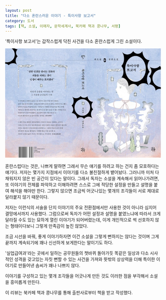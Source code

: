 ```yaml
---
layout: post
title: "다소 혼란스러운 이야기 - 특이사항 보고서"
category: 도서
tags: [책, 소설, 이매자, 문학세계사, 북카페 책과 콩나무, 서평]
---
```


'특이사항 보고서'는
갑작스럽게 닥친 사건을 다소 혼란스럽게 그린 소설이다.

![표지](/images/book/significant-event-report-book.jpg)

혼란스럽다는 것은, 나쁘게 말하면 그래서 무슨 얘기를 하려고 하는 건지 좀 모호하다는 얘기다.
저자는 몇가지 지점에서 이야기를 다소 불친절하게 뱉어놨다.
그러니까 미처 다 채워지지 않은 빈 공간이 있다는 말이다.
그래서 독자는 소설을 계속해서 읽어나가려면,
또 이야기의 전체를 파악하고 이해하려면
스스로 그에 적당한 설정을 만들고 설명을 붙여 해석을 해야만 한다.
그렇지 않으면 조금씩 어긋나있는 몇개의 조각들이 서로 제대로 달라붙지 않기 때문이다.

저자는 이런식의 서술을 단지 이야기의 주요 전환점에서만 사용한 것이 아니라
심지어 결망에서까지 사용했다.
그럼으로써 독자가 어떤 설정과 설명을 붙였느냐에 따라서 크게 달라질 수도 있는
묘하게 열린 이야기가 되어버렸는데,
이게 개인적으로 썩 선호하지 않는 형태이다보니 그렇게 만족감이 높진 않았다.

조금 시선을 바꿔, 좋게 이야기하자면
이건 소설을 그렇게 뻔하지는 않다는 것이며
그게 끝까지 계속되기에 꽤나 신선하게 보게한다는 말이기도 하다.

'실업급여과'라는 곳에서 일하는 공무원들의 챗바퀴 돌아가듯 똑같은 일상과
다소 시사적인 성격을 갖고있는 자칫 뻔할 수 있는 사건을 가져와
뜻밖의 상상력을 더해 특이한 이야기로 만들어낸 솜씨가 꽤나 나쁘지 않다.

이야기를 구성하고 있는 몇개 조각들을 어긋나게 만든 것도
이러한 점을 부각해서 소설을 흥미롭게 만든다.



<div class="im im-info">
이 리뷰는 북카페 책과 콩나무를 통해 출판사로부터 책을 받고 작성했다.
</div>
